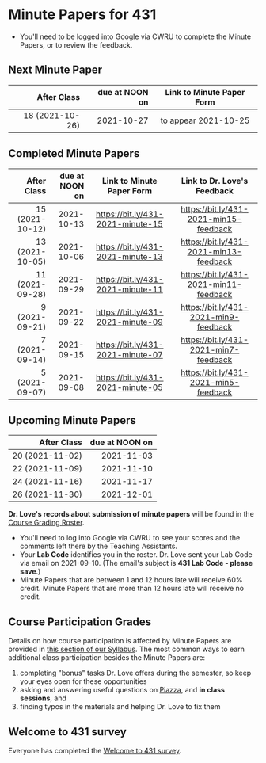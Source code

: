 # Minute Papers for 431

- You'll need to be logged into Google via CWRU to complete the Minute Papers, or to review the feedback.

## Next Minute Paper

After Class | due at NOON on | Link to Minute Paper Form 
----------: | ------: | :--------: 
18 (2021-10-26) | 2021-10-27 | to appear 2021-10-25

## Completed Minute Papers

After Class | due at NOON on | Link to Minute Paper Form | Link to Dr. Love's Feedback
----------: | ------: | :--------: | :----------:
15 (2021-10-12) | 2021-10-13 | https://bit.ly/431-2021-minute-15 | https://bit.ly/431-2021-min15-feedback
13 (2021-10-05) | 2021-10-06 | https://bit.ly/431-2021-minute-13 | https://bit.ly/431-2021-min13-feedback
11 (2021-09-28) | 2021-09-29 | https://bit.ly/431-2021-minute-11 | https://bit.ly/431-2021-min11-feedback
9 (2021-09-21) | 2021-09-22 | https://bit.ly/431-2021-minute-09 | https://bit.ly/431-2021-min9-feedback
7 (2021-09-14) | 2021-09-15 | https://bit.ly/431-2021-minute-07 | https://bit.ly/431-2021-min7-feedback
5 (2021-09-07) | 2021-09-08 | https://bit.ly/431-2021-minute-05 | https://bit.ly/431-2021-min5-feedback

## Upcoming Minute Papers

After Class | due at NOON on 
----------: | ------: 
20 (2021-11-02) | 2021-11-03 
22 (2021-11-09) | 2021-11-10 
24 (2021-11-16) | 2021-11-17
26 (2021-11-30) | 2021-12-01

**Dr. Love's records about submission of minute papers** will be found in the [Course Grading Roster](https://bit.ly/431-2021-grades).

- You'll need to log into Google via CWRU to see your scores and the comments left there by the Teaching Assistants. 
- Your **Lab Code** identifies you in the roster. Dr. Love sent your Lab Code via email on 2021-09-10. (The email's subject is **431 Lab Code - please save**.) 
- Minute Papers that are between 1 and 12 hours late will receive 60% credit. Minute Papers that are more than 12 hours late will receive no credit.

## Course Participation Grades

Details on how course participation is affected by Minute Papers are provided in [this section of our Syllabus](https://thomaselove.github.io/431-2021-syllabus/deliverables-assignments.html#minute-papers-and-class-participation). The most common ways to earn additional class participation besides the Minute Papers are:

1. completing "bonus" tasks Dr. Love offers during the semester, so keep your eyes open for these opportunities
2. asking and answering useful questions on [Piazza](https://piazza.com/case/fall2021/pqhs431), and **in class sessions**, and 
3. finding typos in the materials and helping Dr. Love to fix them

## Welcome to 431 survey

Everyone has completed the [Welcome to 431 survey](https://bit.ly/431-2021-welcome-survey). 

